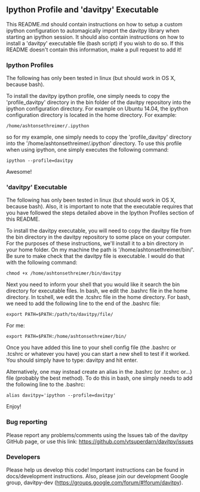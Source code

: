 ## Ipython Profile and 'davitpy' Executable
This README.md should contain instructions on how to setup a custom ipython configuration to automagically import the davitpy library when starting an ipython session. It should also contain instructions on how to install a 'davitpy' executable file (bash script) if you wish to do so. If this README doesn't contain this information, make a pull request to add it!

### Ipython Profiles

The following has only been tested in linux (but should work in OS X, because bash).

To install the davitpy ipython profile, one simply needs to copy the 'profile_davitpy' directory in the bin folder of the davitpy repository into the ipython configuration directory. For example on Ubuntu 14.04, the ipython configuration directory is located in the home directory. For example:

    /home/ashtonsethreimer/.ipython

so for my example, one simply needs to copy the 'profile_davitpy' directory into the '/home/ashtonsethreimer/.ipython' directory. To use this profile when using ipython, one simply executes the following command:

    ipython --profile=davitpy

Awesome!

### 'davitpy' Executable

The following has only been tested in linux (but should work in OS X, because bash). Also, it is important to note that the executable requires that you have followed the steps detailed above in the Ipython Profiles section of this README.

To install the davitpy executable, you will need to copy the davitpy file from the bin directory in the davitpy repository to some place on your computer. For the purposes of these instructions, we'll install it to a bin directory in your home folder. On my machine the path is '/home/ashtonsethreimer/bin/'. Be sure to make check that the davitpy file is executable. I would do that with the following command:

    chmod +x /home/ashtonsethreimer/bin/davitpy

Next you need to inform your shell that you would like it search the bin directory for executable files. In bash, we edit the .bashrc file in the home directory. In tcshell, we edit the .tcshrc file in the home directory. For bash, we need to add the following line to the end of the .bashrc file:

    export PATH=$PATH:/path/to/davitpy/file/

For me:

    export PATH=$PATH:/home/ashtonsethreimer/bin/

Once you have added this line to your shell config file (the .bashrc or .tcshrc or whatever you have) you can start a new shell to test if it worked. You should simply have to type: davitpy and hit enter.

Alternatively, one may instead create an alias in the .bashrc (or .tcshrc or...) file (probably the best method). To do this in bash, one simply needs to add the following line to the .bashrc:

    alias davitpy='ipython --profile=davitpy'

Enjoy!

### Bug reporting

Please report any problems/comments using the Issues tab of the davitpy GitHub page, or use this link: https://github.com/vtsuperdarn/davitpy/issues

###  Developers

Please help us develop this code!  Important instructions can be found in docs/development instructions.  Also, please join our development Google group, davitpy-dev (https://groups.google.com/forum/#!forum/davitpy).
